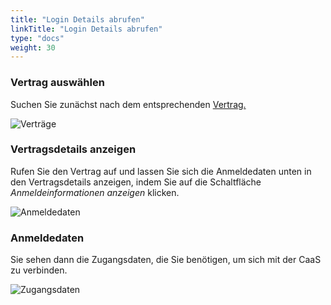 ```yaml
---
title: "Login Details abrufen"
linkTitle: "Login Details abrufen"
type: "docs"
weight: 30
---
```


### Vertrag auswählen

Suchen Sie zunächst nach dem entsprechenden [Vertrag.](https://customerservice.plusserver.com/billing/contracts)

![Verträge](/images/content/04-msl/de/databases/get_credentials/1-contracts.png)

### Vertragsdetails anzeigen

Rufen Sie den Vertrag auf und lassen Sie sich die Anmeldedaten unten in den Vertragsdetails anzeigen, indem Sie auf die Schaltfläche *Anmeldeinformationen anzeigen* klicken.

![Anmeldedaten](/images/content/04-msl/de/databases/get_credentials/2-show-credentials.png)

### Anmeldedaten

Sie sehen dann die Zugangsdaten, die Sie benötigen, um sich mit der CaaS zu verbinden.

![Zugangsdaten](/images/content/04-msl/de/databases/get_credentials/3-credentials-view.png)
